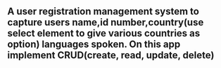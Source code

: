 ## A user registration management system to capture users name,id number,country(use select element to give various countries as option) languages spoken. On this app implement CRUD(create, read, update, delete)
